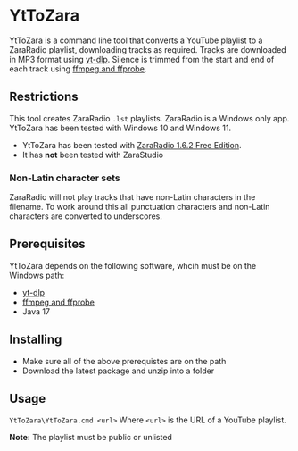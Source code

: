 # YtToZara

YtToZara is a command line tool that converts a YouTube playlist to a ZaraRadio playlist, downloading tracks as required.
Tracks are downloaded in MP3 format using [yt-dlp](https://github.com/yt-dlp/yt-dlp).
Silence is trimmed from the start and end of each track using [ffmpeg and ffprobe](https://www.ffmpeg.org/).

## Restrictions
This tool creates ZaraRadio `.lst` playlists. ZaraRadio is a Windows only app. YtToZara has been tested with Windows 10 and Windows 11.

- YtToZara has been tested with [ZaraRadio 1.6.2 Free Edition](http://www.zarastudio.es/download.php).
- It has **not** been tested with ZaraStudio

### Non-Latin character sets
ZaraRadio will not play tracks that have non-Latin characters in the filename. To work around this all punctuation characters and non-Latin characters are converted to underscores.

## Prerequisites

YtToZara depends on the following software, whcih must be on the Windows path:
- [yt-dlp](https://github.com/yt-dlp/yt-dlp)
- [ffmpeg and ffprobe](https://www.ffmpeg.org/)
- Java 17

## Installing
- Make sure all of the above prerequistes are on the path
- Download the latest package and unzip into a folder

## Usage

`YtToZara\YtToZara.cmd <url>`
Where `<url>` is the URL of a YouTube playlist.

**Note:**
The playlist must be public or unlisted

